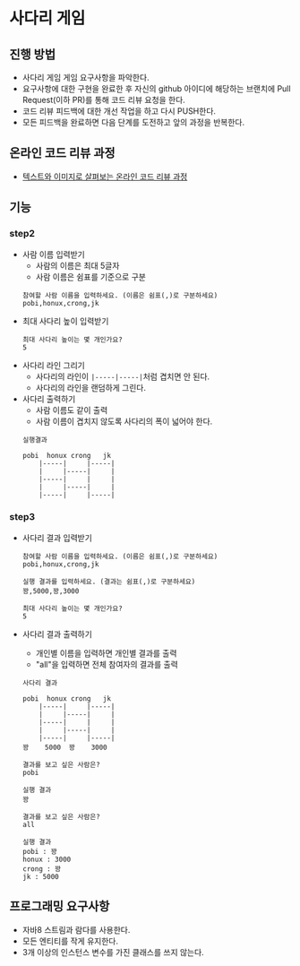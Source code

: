 # 사다리 게임
## 진행 방법
* 사다리 게임 게임 요구사항을 파악한다.
* 요구사항에 대한 구현을 완료한 후 자신의 github 아이디에 해당하는 브랜치에 Pull Request(이하 PR)를 통해 코드 리뷰 요청을 한다.
* 코드 리뷰 피드백에 대한 개선 작업을 하고 다시 PUSH한다.
* 모든 피드백을 완료하면 다음 단계를 도전하고 앞의 과정을 반복한다.

## 온라인 코드 리뷰 과정
* [텍스트와 이미지로 살펴보는 온라인 코드 리뷰 과정](https://github.com/nextstep-step/nextstep-docs/tree/master/codereview)

## 기능
### step2
- 사람 이름 입력받기
    - 사람의 이름은 최대 5글자
    - 사람 이름은 쉼표를 기준으로 구분
    ```
    참여할 사람 이름을 입력하세요. (이름은 쉼표(,)로 구분하세요)
    pobi,honux,crong,jk
    ```
- 최대 사다리 높이 입력받기
    ```
    최대 사다리 높이는 몇 개인가요?
    5
    ```
- 사다리 라인 그리기
    - 사다리의 라인이 `|-----|-----|`처럼 겹치면 안 된다. 
    - 사다리의 라인을 랜덤하게 그린다.
- 사다리 출력하기
    - 사람 이름도 같이 출력
    - 사람 이름이 겹치지 않도록 사다리의 폭이 넓어야 한다.
    ```
    실행결과
    
    pobi  honux crong   jk
        |-----|     |-----|
        |     |-----|     |
        |-----|     |     |
        |     |-----|     |
        |-----|     |-----|
    ```
  
### step3
- 사다리 결과 입력받기
    ```
    참여할 사람 이름을 입력하세요. (이름은 쉼표(,)로 구분하세요)
    pobi,honux,crong,jk
    
    실행 결과를 입력하세요. (결과는 쉼표(,)로 구분하세요)
    꽝,5000,꽝,3000
    
    최대 사다리 높이는 몇 개인가요?
    5
    ```

- 사다리 결과 출력하기
    - 개인별 이름을 입력하면 개인별 결과를 출력
    - "all"을 입력하면 전체 참여자의 결과를 출력
    ```
    사다리 결과
    
    pobi  honux crong   jk
        |-----|     |-----|
        |     |-----|     |
        |-----|     |     |
        |     |-----|     |
        |-----|     |-----|
    꽝    5000  꽝    3000
        
    결과를 보고 싶은 사람은?
    pobi
    
    실행 결과
    꽝
    
    결과를 보고 싶은 사람은?
    all
    
    실행 결과
    pobi : 꽝
    honux : 3000
    crong : 꽝
    jk : 5000
    ```
  
## 프로그래밍 요구사항
- 자바8 스트림과 람다를 사용한다.
- 모든 엔티티를 작게 유지한다.
- 3개 이상의 인스턴스 변수를 가진 클래스를 쓰지 않는다.
